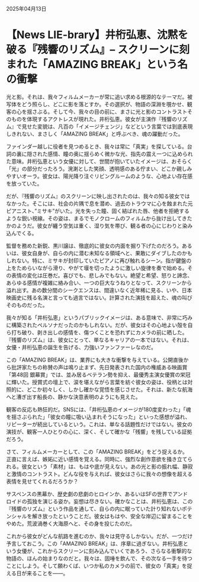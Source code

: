 2025年04月13日

# 【News LIE-brary】井桁弘恵、沈黙を破る『残響のリズム』– スクリーンに刻まれた「AMAZING BREAK」という名の衝撃

光と影。それは、我々フィルムメーカーが常に追い求める根源的なテーマだ。被写体をどう照らし、どこに影を落とすか。その選択が、物語の深淵を覗かせ、観客の心を揺さぶる。そして今、我々の目の前に、まさに光と影のコントラストそのものを体現するアクトレスが現れた。井桁弘恵。彼女が主演作『残響のリズム』で見せた変貌は、凡百の「イメージチェンジ」などという言葉では到底表現しきれない、まさしく「AMAZING BREAK」と呼ぶべき、魂の躍動だった。

ファインダー越しに役者を見つめるとき、我々は常に「真実」を探している。台詞の裏に隠された感情、瞳の奥に揺らめく微かな光、指先の震え一つに込められた意味。井桁弘恵という女優に対して、世間が抱いていたイメージは、おそらく「光」の部分だったろう。溌溂とした笑顔、透明感のある佇まい、どこか親しみやすいオーラ。彼女は、陽光降り注ぐリビングルームのような、心地よい存在感を放っていた。

だが、『残響のリズム』のスクリーンに映し出されたのは、我々の知る彼女ではなかった。そこには、社会の片隅で息を潜め、過去のトラウマに心を蝕まれた元ピアニスト、”ミサキ”がいた。光を失った瞳、固く結ばれた唇、他者を拒絶するような鋭い視線。その姿は、まるでモノクロームのフィルムから抜け出してきたかのようだ。彼女が纏う空気は重く、湿り気を帯び、観る者の心にじわりと染み込んでくる。

監督を務めた新鋭、黒川譲は、徹底的に彼女の内面を掘り下げたのだろう。あるいは、彼女自身が、自らの内に潜む未知なる領域へと、果敢にダイブしたのかもしれない。特に、ミサキが封印していたピアノに再び触れるシーン。指が鍵盤の上をためらいながら滑り、やがて堰を切ったように激しい旋律を奏で始める。その表情の変化は圧巻だ。喜びでも、悲しみでもない。絶望と希望、怒りと諦念、あらゆる感情が複雑に絡み合い、一つの巨大なうねりとなって、スクリーンから溢れ出す。あの数分間のシークエンスは、間違いなく近年稀に見る、いや、日本映画史に残る名演と言っても過言ではない。計算された演技を超えた、魂の叫びそのものだった。

我々が知る「井桁弘恵」というパブリックイメージは、ある意味で、非常に巧みに構築されたペルソナだったのかもしれない。だが、彼女はその心地よい殻を自ら打ち破り、剥き出しの感情を、傷つくことを恐れずにカメラの前に晒した。『残響のリズム』は、彼女にとって、単なるキャリアの一本ではない。それは、女優・井桁弘恵の誕生を告げる、力強いファンファーレなのだ。

この「AMAZING BREAK」は、業界にも大きな衝撃を与えている。公開直後から批評家たちの称賛の声は鳴り止まず、先日発表された国内の権威ある映画賞「第48回 銀幕賞」では、並み居るベテラン勢を抑え、最優秀主演女優賞の栄冠に輝いた。授賞式の壇上で、涙を堪えながら言葉を紡ぐ彼女の姿は、役柄とは対照的に、どこか初々しく、しかし確かな覚悟を感じさせた。それは、新たな航海へと漕ぎ出す船長の、静かな決意表明のようにも見えた。

観客の反応も熱狂的だ。SNSには、「井桁弘恵のイメージが180度変わった」「魂を揺さぶられた」「彼女の瞳に吸い込まれそうになった」といった感想が溢れ、リピーターが続出しているという。これは、単なる話題性だけではない。彼女の演技が、観客一人ひとりの心に、深く、そして確かな「残響」を残している証拠だろう。

さて、フィルムメーカーとして、この「AMAZING BREAK」をどう捉えるか。正直に言えば、嫉妬に近い感情を覚える。同時に、強烈な創作意欲を掻き立てられる。彼女という「素材」は、もはや底が見えない。あの光と影の振れ幅、静寂と激情のコントラスト。どんな役を与えれば、彼女はさらに我々の想像を超える表情を見せてくれるだろうか？

サスペンスの黒幕か、歴史劇の悲劇のヒロインか、あるいはSFの世界でアンドロイドの孤独を演じる姿か。妄想は尽きない。確かなことは、井桁弘恵は、この『残響のリズム』という作品を通して、自らの内に眠っていた計り知れないポテンシャルを解き放ったということだ。彼女はもはや、安全な岸辺に留まることをやめた。荒波渦巻く大海原へと、その身を投じたのだ。

これから彼女がどんな航路を進むのか、我々は見守るしかない。だが、一つだけ予言しておこう。この「AMAZING BREAK」は、序章に過ぎない。井桁弘恵という女優が、これからスクリーンに刻み込んでいくであろう、さらなる衝撃的な物語の、ほんの始まりなのだと。我々は、固唾を飲んで、その次なる一手を待つことにしよう。そして願わくば、いつか私のカメラの前で、彼女の「真実」を捉える日が来ることを——。